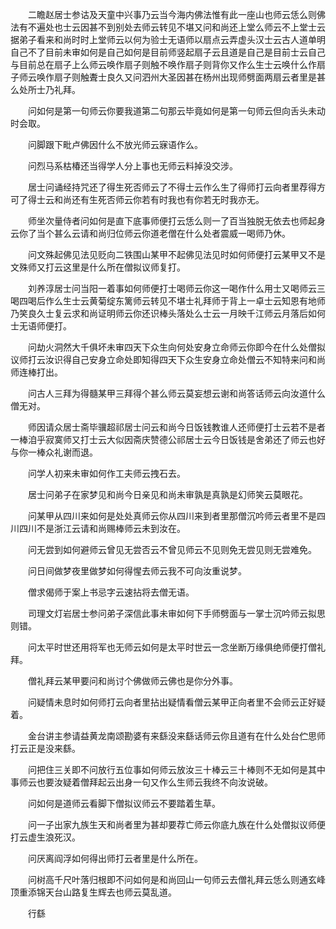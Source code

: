 <!-- { "loadSidebar": true } -->
　　二瞻赵居士参诂及天童中兴事乃云当今海内佛法惟有此一座山也师云恁么则佛法有不遍处也士云因甚不到别处去师云转见不堪又问和尚还上堂么师云不上堂士云据弟子看来和尚时时上堂师云以何为验士无语师以扇点云弄虚头汉士云古人道单明自己不了目前未审如何是自己如何是目前师竖起扇子云且道是自己是目前士云自己与目前总在扇子上么师云唤作扇子则触不唤作扇子则背你又作么生士云唤什么作扇子师云唤作扇子则触聻士良久又问泗州大圣因甚在杨州出现师劈面两扇云者里是甚么处所士乃礼拜。

　　问如何是第一句师云你要我道第二句那云毕竟如何是第一句师云但向舌头未动时会取。

　　问脚跟下毗卢佛因什么不放光师云寐语作么。

　　问烈马系枯椿还当得学人分上事也无师云料掉没交涉。

　　居士问诵经持咒还了得生死否师云了不得士云作么生了得师打云向者里荐得方可了得士云和尚还有生死否师云你若有时我也有你若无时我亦无。

　　师坐次量侍者问如何是直下底事师便打云恁么则一了百当独脱无依去也师起身云你了当个甚么云请和尚归位师云你道老僧在什么处者震威一喝师乃休。

　　问文殊起佛见法见贬向二铁围山某甲不起佛见法见时如何师便打云某甲又不是文殊师又打云这里是什么所在僧拟议师复打。

　　刘养淳居士问当阳一着事如何师便打士喝师云你这一喝作什么用士又喝师云三喝四喝后作么生士云黄菊绽东篱师云转见不堪士礼拜师于背上一卓士云知恩有地师乃笑良久士复云求和尚证明师云你还识棒头落处么士云一月映千江师云月落后如何士无语师便打。

　　问劫火洞然大千俱坏未审四天下众生向何处安身立命师云你即今在什么处僧拟议师打云汝识得自己安身立命处即知得四天下众生安身立命处僧云不知特来问和尚师连棒打出。

　　问古人三拜为得髓某甲三拜得个甚么师云莫妄想云谢和尚答话师云向汝道什么僧无对。

　　师因请众居士斋毕骥超祁居士问云和尚今日饭钱教谁人还师便打士云若不是者一棒洎乎寂寞师又打士云大似因斋庆赞德公祁居士云今日饭钱是舍弟还了师云也好与你一棒众礼谢而退。

　　问学人初来未审如何作工夫师云拽石去。

　　居士问弟子在家梦见和尚今日亲见和尚未审孰是真孰是幻师笑云莫眼花。

　　问某甲从四川来如何是处处真师云你从四川来到者里那僧沉吟师云者里不是四川四川不是浙江云请和尚赐棒师云未到汝在。

　　问无尝到如何避师云曾见无尝否云不曾见师云不见则免无尝见则无尝难免。

　　问日间做梦夜里做梦如何得惺去师云我不可向汝重说梦。

　　僧求偈师于案上书忌字云速拈将去僧无语。

　　司理文灯岩居士参问弟子深信此事未审如何下手师劈面与一掌士沉吟师云拟思则错。

　　问太平时世还用将军也无师云如何是太平时世云一念坐断万缘俱绝师便打僧礼拜。

　　僧礼拜云某甲要问和尚讨个佛做师云佛也是你分外事。

　　问疑情未息时如何师打云向者里拈出疑情看僧云某甲正向者里不会师云正好疑着。

　　金台讲主参请益黄龙南颂勘婆有来繇没来繇话师云你且道有在什么处台伫思师打云正是没来繇。

　　问把住三关即不问放行五位事如何师云放汝三十棒云三十棒则不无如何是其中事师云也要汝疑着僧拜起云出身一句又作么生师云我终不向汝说破。

　　问如何是道师云看脚下僧拟议师云不要踏着生草。

　　问一子出家九族生天和尚者里为甚却要荐亡师云你底九族在什么处僧拟议师便打云虚生浪死汉。

　　问厌离阎浮如何得出师打云者里是什么所在。

　　问树高千尺叶落归根即不问如何是和尚回山一句师云去僧礼拜云恁么则通玄峰顶重添锦天台山路复生辉去也师云莫乱道。

　　行繇

